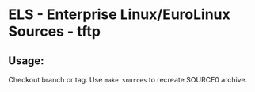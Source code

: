 # ELS - Enterprise Linux/EuroLinux Sources - tftp
 
## Usage:
  Checkout branch or tag. Use `make sources` to recreate  SOURCE0 archive.
